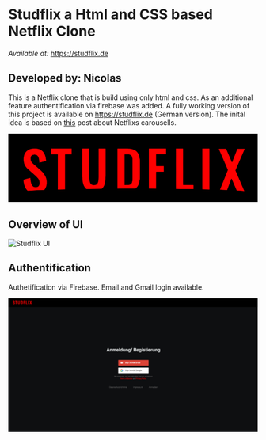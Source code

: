 # Studflix a Html and CSS based Netflix Clone

*Available at:* https://studflix.de

## Developed by: Nicolas

This is a Netflix clone that is build using only html and css. As an additional feature authentification via firebase was added. A fully working version of this project is available on https://studflix.de (German version). The inital idea is based on [this](https://codepen.io/joshhunt/pen/LVQZRa) post about Netflixs carousells.

![Studflix logo](/public/studflix.png)

## Overview of UI 

![Studflix UI](/public/UI.png)

## Authentification

Authetification via Firebase. Email and Gmail login available.

![Studflix auth](/public/signup.png)

